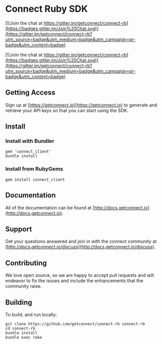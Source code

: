 # Connect Ruby SDK

[![Join the chat at https://gitter.im/getconnect/connect-rb](https://badges.gitter.im/Join%20Chat.svg)](https://gitter.im/getconnect/connect-rb?utm_source=badge&utm_medium=badge&utm_campaign=pr-badge&utm_content=badge)

[![Join the chat at https://gitter.im/getconnect/connect-rb](https://badges.gitter.im/Join%20Chat.svg)](https://gitter.im/getconnect/connect-rb?utm_source=badge&utm_medium=badge&utm_campaign=pr-badge&utm_content=badge)

## Getting Access

Sign up at [https://getconnect.io](https://getconnect.io) to generate and retrieve your API keys so that you can start using the SDK.

## Install 

### Install with Bundler

```ssh
gem 'connect_client'
bundle install
```

### Install from RubyGems

```ssh
gem install connect_client
```

## Documentation

All of the documentation can be found at [http://docs.getconnect.io](http://docs.getconnect.io).

## Support

Get your questions answered and join in with the connect community at [http://docs.getconnect.io/discuss](http://docs.getconnect.io/discuss).

## Contributing

We love open source, so we are happy to accept pull requests and will endeavor to fix the issues and include the enhancements that the community raise.

## Building

To build, and run locally:

```ssh
git clone https://github.com/getconnect/connect-rb connect-rb
cd connect-rb
bundle install
bundle exec rake
```
